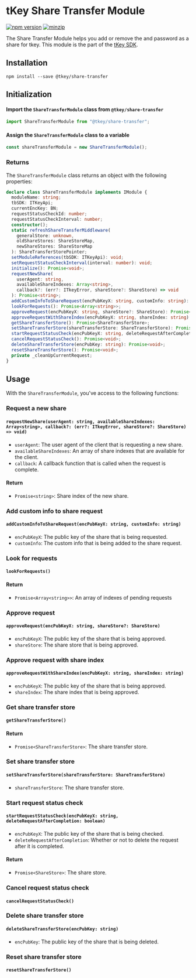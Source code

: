 # tKey Share Transfer Module

[![npm version](https://img.shields.io/npm/v/@tkey/share-transfer?label=%22%22)](https://www.npmjs.com/package/@tkey/share-transfer/v/latest) [![minzip](https://img.shields.io/bundlephobia/minzip/@tkey/share-transfer?label=%22%22)](https://bundlephobia.com/result?p=@tkey/share-transfer@latest)

The Share Transfer Module helps you add or remove the and password as a share for tkey. This module is the part of the [tKey SDK](https://github.com/tkey/tkey/).

## Installation

```shell
npm install --save @tkey/share-transfer
```

## Initialization

#### Import the `ShareTransferModule` class from `@tkey/share-transfer`

```javascript
import ShareTransferModule from "@tkey/share-transfer";
```

#### Assign the `ShareTransferModule` class to a variable

```javascript
const shareTransferModule = new ShareTransferModule();
```

### Returns

The `ShareTransferModule` class returns an object with the following properties:

```ts
declare class ShareTransferModule implements IModule {
  moduleName: string;
  tbSDK: ITKeyApi;
  currentEncKey: BN;
  requestStatusCheckId: number;
  requestStatusCheckInterval: number;
  constructor();
  static refreshShareTransferMiddleware(
    generalStore: unknown,
    oldShareStores: ShareStoreMap,
    newShareStores: ShareStoreMap
  ): ShareTransferStorePointer;
  setModuleReferences(tbSDK: ITKeyApi): void;
  setRequestStatusCheckInterval(interval: number): void;
  initialize(): Promise<void>;
  requestNewShare(
    userAgent: string,
    availableShareIndexes: Array<string>,
    callback?: (err?: ITkeyError, shareStore?: ShareStore) => void
  ): Promise<string>;
  addCustomInfoToShareRequest(encPubKeyX: string, customInfo: string): Promise<void>;
  lookForRequests(): Promise<Array<string>>;
  approveRequest(encPubKeyX: string, shareStore?: ShareStore): Promise<void>;
  approveRequestWithShareIndex(encPubKeyX: string, shareIndex: string): Promise<void>;
  getShareTransferStore(): Promise<ShareTransferStore>;
  setShareTransferStore(shareTransferStore: ShareTransferStore): Promise<void>;
  startRequestStatusCheck(encPubKeyX: string, deleteRequestAfterCompletion: boolean): Promise<ShareStore>;
  cancelRequestStatusCheck(): Promise<void>;
  deleteShareTransferStore(encPubKey: string): Promise<void>;
  resetShareTransferStore(): Promise<void>;
  private _cleanUpCurrentRequest;
}
```

## Usage

With the `ShareTransferModule`, you've access to the following functions:

### Request a new share

#### `requestNewShare(userAgent: string, availableShareIndexes: Array<string>, callback?: (err?: ITkeyError, shareStore?: ShareStore) => void)`

- `userAgent`: The user agent of the client that is requesting a new share.
- `availableShareIndexes`: An array of share indexes that are available for the client.
- `callback`: A callback function that is called when the request is complete.

#### Return

- `Promise<string>`: Share index of the new share.

### Add custom info to share request

#### `addCustomInfoToShareRequest(encPubKeyX: string, customInfo: string)`

- `encPubKeyX`: The public key of the share that is being requested.
- `customInfo`: The custom info that is being added to the share request.

### Look for requests

#### `lookForRequests()`

#### Return

- `Promise<Array<string>>`: An array of indexes of pending requests

### Approve request

#### `approveRequest(encPubKeyX: string, shareStore?: ShareStore)`

- `encPubKeyX`: The public key of the share that is being approved.
- `shareStore`: The share store that is being approved.

### Approve request with share index

#### `approveRequestWithShareIndex(encPubKeyX: string, shareIndex: string)`

- `encPubKeyX`: The public key of the share that is being approved.
- `shareIndex`: The share index that is being approved.

### Get share transfer store

#### `getShareTransferStore()`

#### Return

- `Promise<ShareTransferStore>`: The share transfer store.

### Set share transfer store

#### `setShareTransferStore(shareTransferStore: ShareTransferStore)`

- `shareTransferStore`: The share transfer store.

### Start request status check

#### `startRequestStatusCheck(encPubKeyX: string, deleteRequestAfterCompletion: boolean)`

- `encPubKeyX`: The public key of the share that is being checked.
- `deleteRequestAfterCompletion`: Whether or not to delete the request after it is completed.

#### Return

- `Promise<ShareStore>`: The share store.

### Cancel request status check

#### `cancelRequestStatusCheck()`

### Delete share transfer store

#### `deleteShareTransferStore(encPubKey: string)`

- `encPubKey`: The public key of the share that is being deleted.

### Reset share transfer store

#### `resetShareTransferStore()`
